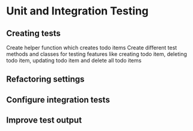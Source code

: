 # Unit and Integration Testing
## Creating tests
Create helper function which creates todo items
Create different test methods and classes for testing features like creating todo item, deleting todo item, updating todo item and delete all todo items

## Refactoring settings

## Configure integration tests

## Improve test output
